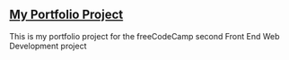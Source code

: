 ## [My Portfolio Project](https://eokwukwe.github.io/freeCodeCampPortfolioProject/)

This is my portfolio project for the freeCodeCamp second Front End Web Development project